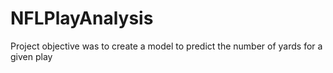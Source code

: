 # NFLPlayAnalysis
Project objective was to create a model to predict the number of yards for a given play
